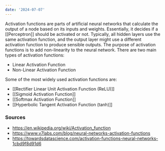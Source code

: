 ```yaml
---
date: '2024-07-07'
---
```

Activation functions are parts of artificial neural networks that calculate the output of a node based on its inputs and weights. Essentially, it decides if a [[Perceptron]] should be activated or not. Typically, all hidden layers use the same activation function, and the output layer might use a different activation function to produce sensible outputs. The purpose of activation functions is to add non-linearity to the neural network.
There are two main types of activation functions:
- Linear Activation Function
- Non-Linear Activation Function

Some of the most widely used activation functions are:
- [[Rectifier Linear Unit Activation Function (ReLU)]]
- [[Sigmoid Activation Function]]
- [[Softmax Activation Function]]
- [[Hyperbolic Tangent Activation Function (tanh)]]
### Sources
- https://en.wikipedia.org/wiki/Activation_function
- https://www.v7labs.com/blog/neural-networks-activation-functions
- https://towardsdatascience.com/activation-functions-neural-networks-1cbd9f8d91d6